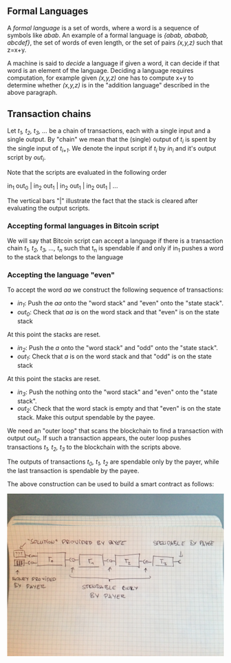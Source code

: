 ## Formal Languages

A *formal language* is a set of words, where a word is a sequence of symbols like *abab*. An example of a formal language is *{abab, ababab, abcdef}*, the set of words of even length, or the set of pairs *(x,y,z)* such that z=x+y.

A machine is said to *decide* a language if given a word, it can decide if that word is an element of the language. Deciding a language requires computation, for example given *(x,y,z)* one has to compute x+y to determine whether *(x,y,z)* is in the "addition language" described in the above paragraph.

## Transaction chains

Let *t<sub>1</sub>, t<sub>2</sub>, t<sub>3</sub>, ...* be a chain of transactions, each with a single input and a single output. By "chain" we mean that the (single) output of *t<sub>i</sub>* is spent by the single input of *t<sub>i+1</sub>*. We denote the input script if *t<sub>i</sub>* by *in<sub>i</sub>* and it's output script by *out<sub>i</sub>*.

Note that the scripts are evaluated in the following order

in<sub>1</sub> out<sub>0</sub> | in<sub>2</sub> out<sub>1</sub> | in<sub>2</sub> out<sub>1</sub> | in<sub>2</sub> out<sub>1</sub> | ...

The vertical bars "|" illustrate the fact that the stack is cleared after evaluating the output scripts.

### Accepting formal languages in Bitcoin script

We will say that Bitcoin script can accept a language if there is a transaction chain *t<sub>1</sub>, t<sub>2</sub>, t<sub>3</sub>, ..., t<sub>n</sub>* such that t<sub>n</sub> is spendable if and only if in<sub>1</sub> pushes a word to the stack that belongs to the language

### Accepting the language "even"

To accept the word *aa* we construct the following sequence of transactions:

 * *in<sub>1</sub>*: Push the *aa* onto the "word stack" and "even" onto the "state stack".
 * *out<sub>0</sub>*: Check that *aa* is on the word stack and that "even" is on the state stack

At this point the stacks are reset.

 * *in<sub>2</sub>*: Push the *a* onto the "word stack" and "odd" onto the "state stack".
 * *out<sub>1</sub>*: Check that *a* is on the word stack and that "odd" is on the state stack

At this point the stacks are reset.

 * *in<sub>3</sub>*: Push the nothing onto the "word stack" and "even" onto the "state stack".
 * *out<sub>2</sub>*: Check that the word stack is empty and that "even" is on the state stack. Make this output spendable by the payee.

We need an "outer loop" that scans the blockchain to find a transaction with output *out<sub>0</sub>*. If such a transaction appears, the outer loop pushes transactions *t<sub>1</sub>, t<sub>2</sub>, t<sub>3</sub>* to the blockchain with the scripts above.

The outputs of transactions *t<sub>0</sub>, t<sub>1</sub>, t<sub>2</sub>* are spendable only by the payer, while the last transaction is spendable by the payee.

The above construction can be used to build a smart contract as follows:

![alt text](./img/smart-contract.jpg "smart-contract.jpg")
